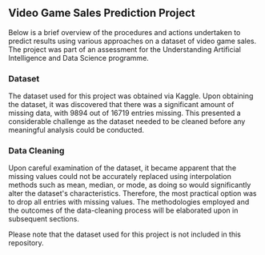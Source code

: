## Video Game Sales Prediction Project

Below is a brief overview of the procedures and actions undertaken to predict results using various approaches on a dataset of video game sales. The project was part of an assessment for the Understanding Artificial Intelligence and Data Science programme.

### Dataset

The dataset used for this project was obtained via Kaggle. Upon obtaining the dataset, it was discovered that there was a significant amount of missing data, with 9894 out of 16719 entries missing. This presented a considerable challenge as the dataset needed to be cleaned before any meaningful analysis could be conducted.

### Data Cleaning

Upon careful examination of the dataset, it became apparent that the missing values could not be accurately replaced using interpolation methods such as mean, median, or mode, as doing so would significantly alter the dataset's characteristics. Therefore, the most practical option was to drop all entries with missing values. The methodologies employed and the outcomes of the data-cleaning process will be elaborated upon in subsequent sections.

Please note that the dataset used for this project is not included in this repository.